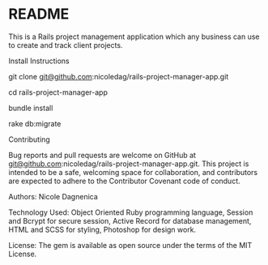 # README

This is a Rails project management application which any business can use to create and track client projects.

Install Instructions

git clone git@github.com:nicoledag/rails-project-manager-app.git

cd rails-project-manager-app

bundle install

rake db:migrate

Contributing

Bug reports and pull requests are welcome on GitHub at git@github.com:nicoledag/rails-project-manager-app.git. This project is intended to be a safe, welcoming space for collaboration, and contributors are expected to adhere to the Contributor Covenant code of conduct.

Authors: Nicole Dagnenica

Technology Used: Object Oriented Ruby programming language, Session and Bcrypt for secure session, Active Record for database management, HTML and SCSS for styling, Photoshop for design work.

License: The gem is available as open source under the terms of the MIT License.
